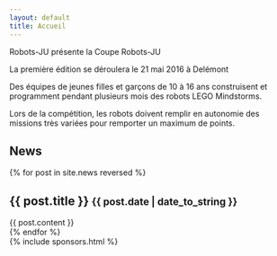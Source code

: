 ```yaml
---
layout: default
title: Accueil
---
```


<div class="area-content-top" style="background-image: url(/media/banners/robotgame.jpg);">
<div class="container-main">
<section class="section-popup" markdown="1">

Robots-JU présente la Coupe Robots-JU

La première édition se déroulera le 21 mai 2016 à Delémont

Des équipes de jeunes filles et garçons de 10 à 16 ans construisent et programment pendant plusieurs mois des robots LEGO Mindstorms.

Lors de la compétition, les robots doivent remplir en autonomie des missions très variées pour remporter un maximum de points.

</section>
</div>
</div>
<div class="area-content-body">
	<div class="container-main">
		<section class="section-only-title">
			<h1>News</h1>
		</section>
		{% for post in site.news reversed %}
		<section class="section-popup">
			<h1>{{ post.title }} <small>{{ post.date | date_to_string }}</small></h1>
			{{ post.content }}
		</section>
		{% endfor %}
	</div>
	<div class="container-secondary">
		{% include sponsors.html %}
	</div>
</div>

